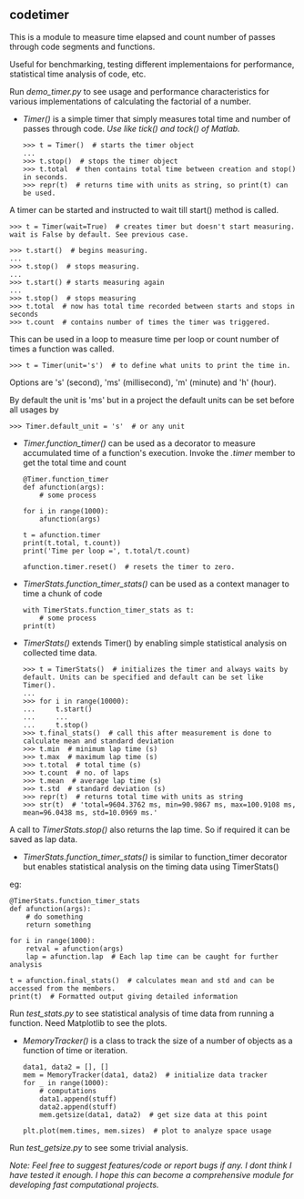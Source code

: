## codetimer 

This is a module to measure time elapsed and count number of passes through code segments and functions.

Useful for benchmarking, testing different implementaions for performance, statistical time analysis of code, etc.

Run *demo_timer.py* to see usage and performance characteristics for various implementations of calculating the factorial of a number.

- *Timer()* is a simple timer that simply measures total time and number of passes through code. *Use like tick() and tock() of Matlab.*

      >>> t = Timer()  # starts the timer object
      ...
      >>> t.stop()  # stops the timer object
      >>> t.total  # then contains total time between creation and stop() in seconds.
      >>> repr(t)  # returns time with units as string, so print(t) can be used.

A timer can be started and instructed to wait till start() method is called.

    >>> t = Timer(wait=True)  # creates timer but doesn't start measuring. wait is False by default. See previous case.

    >>> t.start()  # begins measuring.
    ...
    >>> t.stop()  # stops measuring.
    ...
    >>> t.start() # starts measuring again
    ...
    >>> t.stop()  # stops measuring
    >>> t.total  # now has total time recorded between starts and stops in seconds
    >>> t.count  # contains number of times the timer was triggered.

This can be used in a loop to measure time per loop or count number of times a function was called.

    >>> t = Timer(unit='s')  # to define what units to print the time in.

Options are 's' (second), 'ms' (millisecond), 'm' (minute) and 'h' (hour).

By default the unit is 'ms' but in a project the default units can be set before all usages by

    >>> Timer.default_unit = 's'  # or any unit

- *Timer.function_timer()* can be used as a decorator to measure accumulated time of a function's execution.
Invoke the *.timer* member to get the total time and count

      @Timer.function_timer
      def afunction(args):
          # some process

      for i in range(1000):
          afunction(args)

      t = afunction.timer
      print(t.total, t.count))
      print('Time per loop =', t.total/t.count)

      afunction.timer.reset()  # resets the timer to zero.

- *TimerStats.function_timer_stats()* can be used as a context manager to time a chunk of code

      with TimerStats.function_timer_stats as t:
          # some process
      print(t)

- *TimerStats()* extends Timer() by enabling simple statistical analysis on collected time data.

      >>> t = TimerStats()  # initializes the timer and always waits by default. Units can be specified and default can be set like Timer().
      ...
      >>> for i in range(10000):
      ...     t.start()
      ...     ...
      ...     t.stop()
      >>> t.final_stats()  # call this after measurement is done to calculate mean and standard deviation
      >>> t.min  # minimum lap time (s)
      >>> t.max  # maximum lap time (s)
      >>> t.total  # total time (s)
      >>> t.count  # no. of laps
      >>> t.mean  # average lap time (s)
      >>> t.std  # standard deviation (s)
      >>> repr(t)  # returns total time with units as string
      >>> str(t)  # 'total=9604.3762 ms, min=90.9867 ms, max=100.9108 ms, mean=96.0438 ms, std=10.0969 ms.'

A call to *TimerStats.stop()* also returns the lap time. So if required it can be saved as lap data.

- *TimerStats.function_timer_stats()* is similar to function_timer decorator but enables statistical analysis on the timing data using TimerStats()

eg:
    
    @TimerStats.function_timer_stats
    def afunction(args):
        # do something
        return something

    for i in range(1000):
        retval = afunction(args)
        lap = afunction.lap  # Each lap time can be caught for further analysis

    t = afunction.final_stats()  # calculates mean and std and can be accessed from the members.
    print(t)  # Formatted output giving detailed information

Run *test_stats.py* to see statistical analysis of time data from running a function. Need Matplotlib to see the plots.

- *MemoryTracker()* is a class to track the size of a number of objects as a function of time or iteration. 

      data1, data2 = [], []
      mem = MemoryTracker(data1, data2)  # initialize data tracker
      for _ in range(1000):
          # computations
          data1.append(stuff)
          data2.append(stuff)
          mem.getsize(data1, data2)  # get size data at this point

      plt.plot(mem.times, mem.sizes)  # plot to analyze space usage

Run *test_getsize.py* to see some trivial analysis.

*Note: Feel free to suggest features/code or report bugs if any. I dont think I have tested it enough. I hope this can become a comprehensive module for developing fast computational projects.*
